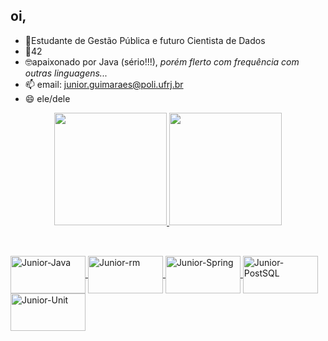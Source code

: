 ## oi, 
- 📘Estudante de Gestão Pública e futuro Cientista de Dados
- 🎒42
- 🤓apaixonado por Java (sério!!!), *porém flerto com frequência com outras linguagens...*
- 📫 email: junior.guimaraes@poli.ufrj.br
- 😄 ele/dele

<div align="center">
  <a href="https://github.com/jhogj">
  <img height="180em" src="https://github-readme-stats.vercel.app/api?username=jhogj&show_icons=true&theme=dracula&include_all_commits=true&count_private=true"/>
  <img height="180em" src="https://github-readme-stats.vercel.app/api/top-langs/?username=jhogj&layout=compact&langs_count=7&theme=dracula"/>
</div>
  
  ##
  
  <div style="display: inline_block"><br>
  <img align="center" alt="Junior-Java" height="60" width="120" src=	"https://img.shields.io/badge/Java-ED8B00?style=for-the-badge&logo=java&logoColor=white">
  <img align="center" alt="Junior-rm" height="60" width="120" src=	"https://img.shields.io/badge/rabbitmq-%23FF6600.svg?&style=for-the-badge&logo=rabbitmq&logoColor=white">
  <img align="center" alt="Junior-Spring" height="60" width="120" src= "https://img.shields.io/badge/Spring-6DB33F?style=for-the-badge&logo=spring&logoColor=white">
  <img align="center" alt="Junior-PostSQL" height="60" width="120" src= "https://img.shields.io/badge/PostgreSQL-316192?style=for-the-badge&logo=postgresql&logoColor=white">
  <img align="center" alt="Junior-Unit" height="60" width="120" src= "https://img.shields.io/badge/Unity-100000?style=for-the-badge&logo=unity&logoColor=white">
    
  <gif align="center" alt="Jun-pic"   
 src="https://media.discordapp.net/attachments/838552703264358403/976893749252722828/picasion.com_828276b0fee279274441e8cbd2e30ca0.gif">
    </div>
  

